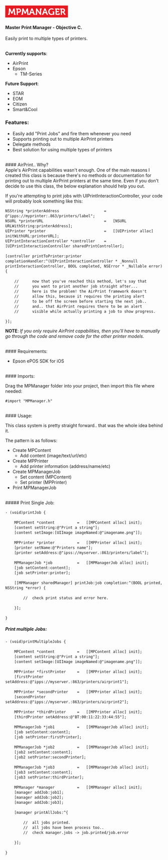 
![MPManager Logo](Images/mpmanager.png)

#### Master Print Manager - Objective C.

Easily print to multiple types of printers.

</br>
<b>Currently supports</b>:

 - AirPrint
 - Epson
    -   TM-Series

<b>Future Support</b>:

 - STAR
 - EOM
 - Citizen
 - Smart&Cool
 
### Features:

 - Easily add "Print Jobs" and fire them whenever you need
 - Supports printing out to multiple AirPrint printers
 - Delegate methods
 - Best solution for using multiple types of printers
 
</br>
#### AirPrint.. Why?<br>
Apple's AirPrint capabilities wasn't enough. One of the main reasons I created this class is because there's no methods or documentation for printing out to multiple AirPrint printers at the same time. Even if you don't decide to use this class, the below explanation should help you out.

If you're attempting to print jobs with UIPrintInteractionController, your code will probably look something like this:

```objc
NSString *printerAddress                    =   @"ipps://myprinter:.863/printers/label";
NSURL *printerURL                           =   [NSURL URLWithString:printerAddress];
UIPrinter *printer                          =   [[UIPrinter alloc] initWithURL:printerURL];
UIPrintInteractionController *controller    =   [UIPrintInteractionController sharedPrintController];

[controller printToPrinter:printer completionHandler:^(UIPrintInteractionController * _Nonnull printInteractionController, BOOL completed, NSError * _Nullable error) {
    
    //      now that you've reached this method, let's say that
    //      you want to print another job straight after...
    //      here is the problem! the AirPrint framework doesn't
    //      allow this, because it requires the printing alert
    //      to be off the screen before starting the next job..
    //      and.. that AirPrint requires there to be an alert
    //      visible while actually printing a job to show progress.
    
}];
```

<b>NOTE</b>: <i>If you only require AirPrint capabilities, then you'll have to manually go through the code and remove code for the other printer models.</i>

</br>
#### Requirements:

 - Epson ePOS SDK for iOS
 
</br>
#### Imports:

Drag the MPManager folder into your project, then import this file where needed:
```objc
#import "MPManager.h"
```

</br>
#### Usage:

This class system is pretty straight forward.. that was the whole idea behind it.


The pattern is as follows:

 - Create MPContent
    -   Add content (image/text/url/etc)
 - Create MPPrinter
    -   Add printer information (address/name/etc)
 - Create MPManagerJob
    -   Set content (MPContent)
    -   Set printer (MPPrinter)
 - Print MPManagerJob

</br>
##### Print Single Job:

```objc
- (void)printJob {
    
    MPContent *content          =   [[MPContent alloc] init];
    [content setString:@"Print a string"];
    [content setImage:[UIImage imageNamed:@"imagename.png"]];
    
    MPPrinter *printer          =   [[MPPrinter alloc] init];
    [printer setName:@"Printers name"];
    [printer setAddress:@"ipss://myserver.:863/printers/label"];
    
    MPManagerJob *job           =   [[MPManagerJob alloc] init];
    [job setContent:content];
    [job setPrinter:printer];
    
    [[MPManager sharedManager] printJob:job completion:^(BOOL printed, NSString *error) {
        
        //  check print status and error here.
        
    }];
    
}
```

##### Print multiple Jobs:

```objc
- (void)printMultipleJobs {
    
    MPContent *content          =   [[MPContent alloc] init];
    [content setString:@"Print a string"];
    [content setImage:[UIImage imageNamed:@"imagename.png"]];
    
    MPPrinter *firstPrinter     =   [[MPPrinter alloc] init];
    [firstPrinter setAddress:@"ipps://myserver.:863/printers/airprint1"];
    
    MPPrinter *secondPrinter    =   [[MPPrinter alloc] init];
    [secondPrinter setAddress:@"ipps://myserver.:863/printers/airprint2"];
    
    MPPrinter *thirdPrinter     =   [[MPPrinter alloc] init];
    [thirdPrinter setAddress:@"BT:00:11:22:33:44:55"];
    
    MPManagerJob *job1          =   [[MPManagerJob alloc] init];
    [job setContent:content];
    [job setPrinter:firstPrinter];
    
    MPManagerJob *job2          =   [[MPManagerJob alloc] init];
    [job2 setContent:content];
    [job2 setPrinter:secondPrinter];
    
    MPManagerJob *job3          =   [[MPManagerJob alloc] init];
    [job3 setContent:content];
    [job3 setPrinter:thirdPrinter];
    
    MPManager *manager          =   [[MPManager alloc] init];
    [manager addJob:job1];
    [manager addJob:job2];
    [manager addJob:job3];
    
    [manager printAllJobs:^{
        
        //  all jobs printed.
        //  all jobs have been process too..
        //  check manager.jobs -> job.printed/job.error
        
    }];
    
}
```

